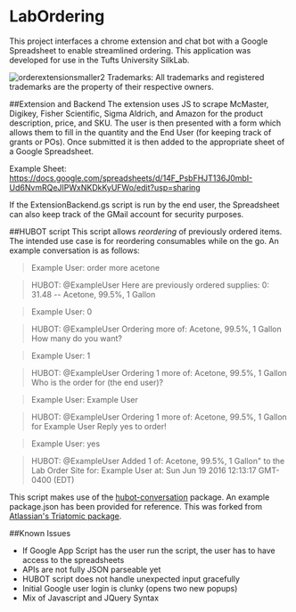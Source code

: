 # LabOrdering

This project interfaces a chrome extension and chat bot with a Google Spreadsheet
to enable streamlined ordering. This application was developed for use in
the Tufts University SilkLab.

![orderextensionsmaller2](https://cloud.githubusercontent.com/assets/480305/16212250/6952c406-3714-11e6-95cd-d1d299e66486.png)
Trademarks: All trademarks and registered trademarks are the property of their respective owners.

##Extension and Backend
The extension uses JS to scrape McMaster, Digikey, Fisher Scientific, Sigma Aldrich,
and Amazon for the product description, price, and SKU. The user is
then presented with a form which allows them to fill in the quantity and the
End User (for keeping track of grants or POs). Once submitted it is then added
to the appropriate sheet of a Google Spreadsheet.

Example Sheet:
https://docs.google.com/spreadsheets/d/14F_PsbFHJT136J0mbI-Ud6NvmRQeJIPWxNKDkKyUFWo/edit?usp=sharing

If the ExtensionBackend.gs script is run by the end user, the Spreadsheet can
also keep track of the GMail account for security purposes.

##HUBOT script
This script allows *reordering* of previously ordered items. The intended use
case is for reordering consumables while on the go. An example conversation is
as follows:

>  Example User: order more acetone

>  HUBOT: @ExampleUser Here are previously ordered supplies:
  0: 31.48 -- Acetone, 99.5%, 1 Gallon

>  Example User: 0

>  HUBOT: @ExampleUser Ordering more of:
  Acetone, 99.5%, 1 Gallon
  How many do you want?

>  Example User: 1

>  HUBOT: @ExampleUser Ordering 1 more of:
  Acetone, 99.5%, 1 Gallon
  Who is the order for (the end user)?

>  Example User: Example User

>  HUBOT: @ExampleUser Ordering 1 more of:
  Acetone, 99.5%, 1 Gallon
  for Example User
  Reply yes to order!

>  Example User: yes

>  HUBOT: @ExampleUser Added 1 of:
  Acetone, 99.5%, 1 Gallon"
   to the Lab Order Site for: Example User
   at: Sun Jun 19 2016 12:13:17 GMT-0400 (EDT)

 This script makes use of the [hubot-conversation](https://github.com/lmarkus/hubot-conversation) package.
 An example package.json has been provided for reference. This was forked from [Atlassian's Triatomic package](https://github.com/hipchat/triatomic).

##Known Issues
+ If Google App Script has the user run the script, the user has to have access to the spreadsheets
+ APIs are not fully JSON parseable yet
+ HUBOT script does not handle unexpected input gracefully
+ Initial Google user login is clunky (opens two new popups)
+ Mix of Javascript and JQuery Syntax
